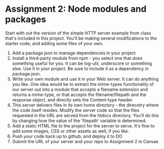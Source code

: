 # Assignment 2: Node modules and packages

Start with out the version of the simple HTTP server example from class that's included in this project.  You'll be
making several modifications to the starter code, and adding some files of your own.

1. Add a package.json to manage dependencies in your project
2. Install a third-party module from npm - you select one that does something useful for you.  It can be log-util, underscore or something else.  Use it in your project. Be sure to include it as a dependency in package.json.
3. Write your own module and use it in your Web server.  It can do anything you like.  One idea would be to extract the mime-types functionality of our server out into a module that accepts a filename extension and returns a mime-type, or that accepts the filename/filepath and the response object, and directly sets the Content-type header.
4. This server delivers files in its own home directory - the direcotry where the code itself resides.  Modify the server code so that the files requested in the URL are served from the htdocs directory. You'll do this by changing how the value of the 'filepath' variable is determined.
5. Add a static HTML file to the project for the server to serve. It's fine to add some images, CSS or other assets as well, if you like.
6. Push your code back up to github, and deploy it to DO
7. Submit the URL of your server and your repo to Assignment 2 in Canvas
